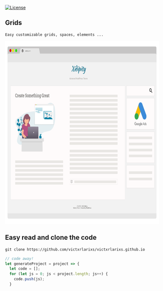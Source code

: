 [![License](http://img.shields.io/:license-mit-blue.svg?style=flat-square)](http://badges.mit-license.org)

## Grids
```
Easy customizable grids, spaces, elements ...
```
<p align="center">
  <img width="7000" height="600" src="https://github.com/othneildrew/Best-README-Template/blob/master/images/screenshot.png?raw=true">
</p>

## Easy read and clone the code 
```
git clone https://github.com/victxrlarixs/victxrlarixs.github.io
```
```javascript
// code away!
let generateProject = project => {
  let code = [];
  for (let js = 0; js < project.length; js++) {
    code.push(js);
  }

```
